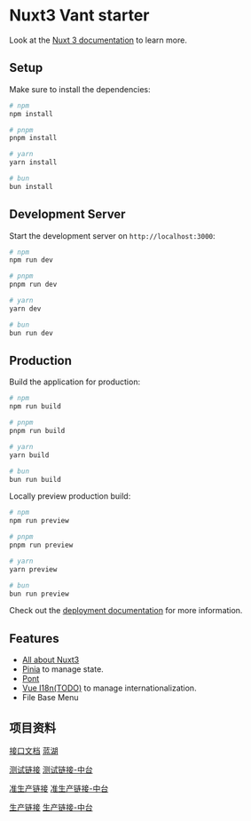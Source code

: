 # Nuxt3 Vant starter

Look at the [Nuxt 3 documentation](https://nuxt.com/docs/getting-started/introduction) to learn more.

## Setup

Make sure to install the dependencies:

```bash
# npm
npm install

# pnpm
pnpm install

# yarn
yarn install

# bun
bun install
```

## Development Server

Start the development server on `http://localhost:3000`:

```bash
# npm
npm run dev

# pnpm
pnpm run dev

# yarn
yarn dev

# bun
bun run dev
```

## Production

Build the application for production:

```bash
# npm
npm run build

# pnpm
pnpm run build

# yarn
yarn build

# bun
bun run build
```

Locally preview production build:

```bash
# npm
npm run preview

# pnpm
pnpm run preview

# yarn
yarn preview

# bun
bun run preview
```

Check out the [deployment documentation](https://nuxt.com/docs/getting-started/deployment) for more information.

## Features
+ [All about Nuxt3](https://nuxt.com/docs/getting-started/introduction)
+ [Pinia](https://pinia.vuejs.org/) to manage state.
+ [Pont](https://github.com/alibaba/pont)
+ [Vue I18n(TODO)](https://vue-i18n.intlify.dev/) to manage internationalization.
+ File Base Menu

## 项目资料
[接口文档](TODO)
[蓝湖](TODO)

[测试链接](TODO)
[测试链接-中台](TODO)

[准生产链接](TODO)
[准生产链接-中台](TODO)

[生产链接](TODO)
[生产链接-中台](TODO)